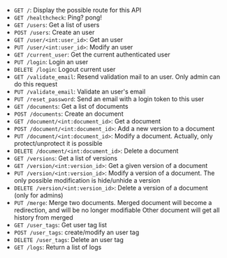 * `GET /`: Display the possible route for this API
* `GET /healthcheck`: Ping? pong!
* `GET /users`: Get a list of users
* `POST /users`: Create an user
* `GET /user/<int:user_id>`: Get an user
* `PUT /user/<int:user_id>`: Modify an user
* `GET /current_user`: Get the current authenticated user
* `PUT /login`: Login an user
* `DELETE /login`: Logout current user
* `GET /validate_email`: Resend validation mail to an user. Only admin can do this request
* `PUT /validate_email`: Validate an user's email
* `PUT /reset_password`: Send an email with a login token to this user
* `GET /documents`: Get a list of documents
* `POST /documents`: Create an document
* `GET /document/<int:document_id>`: Get a document
* `POST /document/<int:document_id>`: Add a new version to a document
* `PUT /document/<int:document_id>`: Modify a document. Actually, only protect/unprotect it is possible
* `DELETE /document/<int:document_id>`: Delete a document
* `GET /versions`: Get a list of versions
* `GET /version/<int:version_id>`: Get a given version of a document
* `PUT /version/<int:version_id>`: Modify a version of a document. The only possible modification is hide/unhide a version
* `DELETE /version/<int:version_id>`: Delete a version of a document (only for admins)
* `PUT /merge`: Merge two documents. Merged document will become a redirection, and will be no longer modifiable
    Other document will get all history from merged
* `GET /user_tags`: Get user tag list
* `POST /user_tags`: create/modify an user tag
* `DELETE /user_tags`: Delete an user tag
* `GET /logs`: Return a list of logs
